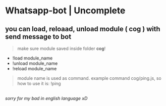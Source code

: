 
# Whatsapp-bot | Uncomplete

## you can load, reloaad, unload module ( cog ) with send message to bot
> make sure module saved inside folder <b>cog</b>!
- !load module_name
- !unload module_name
- !reload module_name

> module name is used as command. example command cog/ping.js, so how to use it is:  !ping
> 
<br> *sorry for my bad in english language xD*
